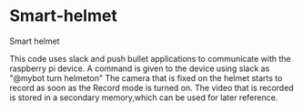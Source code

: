 # Smart-helmet
Smart helmet

This code uses slack and push bullet applications to communicate with the raspberry pi device.
A command is given to the device using slack as  "@mybot turn helmeton"
The camera that is fixed on the helmet starts to record as soon as the Record mode is turned on.
The video that is recorded is stored in a secondary memory,which can be used for later reference.
